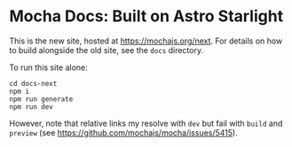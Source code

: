 # Mocha Docs: Built on Astro Starlight

This is the new site, hosted at https://mochajs.org/next. For details on how to build alongside the old site, see the `docs` directory.

To run this site alone:

```shell
cd docs-next
npm i
npm run generate
npm run dev
```

However, note that relative links my resolve with `dev` but fail with `build` and `preview` (see https://github.com/mochajs/mocha/issues/5415).
